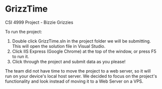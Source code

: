 # GrizzTime
CSI 4999 Project - Bizzie Grizzies

To run the project:

1. Double click GrizzTime.sln in the project folder we will be submitting.
      This will open the solution file in Visual Studio.
2. Click IIS Express (Google Chrome) at the top of the window, or press F5 to run it.
3. Click through the project and submit data as you please!

The team did not have time to move the project to a web server, so it will run on your device's local host server. We decided to focus on the project's functionality and look instead of moving it to a Web Server on a VPS.
